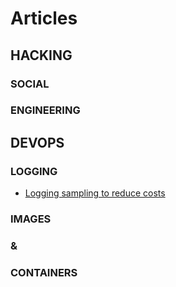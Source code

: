 # Articles

## HACKING


### SOCIAL


### ENGINEERING


## DEVOPS


### LOGGING

- [Logging sampling to reduce costs](DevOps/Logging/Logging_sampling_to_reduce_costs.md)

### IMAGES


### &


### CONTAINERS

